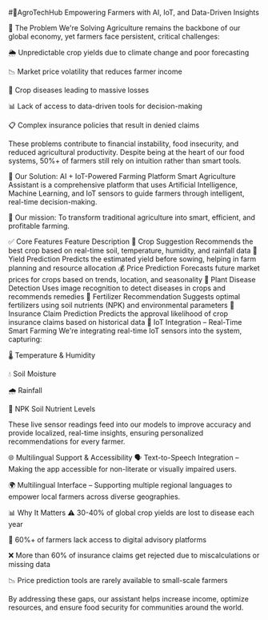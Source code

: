 #🌾AgroTechHub
Empowering Farmers with AI, IoT, and Data-Driven Insights



🚨 The Problem We're Solving
Agriculture remains the backbone of our global economy, yet farmers face persistent, critical challenges:

🌦️ Unpredictable crop yields due to climate change and poor forecasting

📉 Market price volatility that reduces farmer income

🦠 Crop diseases leading to massive losses

📊 Lack of access to data-driven tools for decision-making

📋 Complex insurance policies that result in denied claims

These problems contribute to financial instability, food insecurity, and reduced agricultural productivity. Despite being at the heart of our food systems, 50%+ of farmers still rely on intuition rather than smart tools.

🌟 Our Solution: AI + IoT-Powered Farming Platform
Smart Agriculture Assistant is a comprehensive platform that uses Artificial Intelligence, Machine Learning, and IoT sensors to guide farmers through intelligent, real-time decision-making.

🚀 Our mission: To transform traditional agriculture into smart, efficient, and profitable farming.

✅ Core Features
Feature	Description
🌱 Crop Suggestion	Recommends the best crop based on real-time soil, temperature, humidity, and rainfall data
🌾 Yield Prediction	Predicts the estimated yield before sowing, helping in farm planning and resource allocation
💰 Price Prediction	Forecasts future market prices for crops based on trends, location, and seasonality
🦠 Plant Disease Detection	Uses image recognition to detect diseases in crops and recommends remedies
🌿 Fertilizer Recommendation	Suggests optimal fertilizers using soil nutrients (NPK) and environmental parameters
📜 Insurance Claim Prediction	Predicts the approval likelihood of crop insurance claims based on historical data
📡 IoT Integration – Real-Time Smart Farming
We're integrating real-time IoT sensors into the system, capturing:

🌡️ Temperature & Humidity

💧 Soil Moisture

🌧️ Rainfall

🧪 NPK Soil Nutrient Levels

These live sensor readings feed into our models to improve accuracy and provide localized, real-time insights, ensuring personalized recommendations for every farmer.

🌐 Multilingual Support & Accessibility
🗣️ Text-to-Speech Integration – Making the app accessible for non-literate or visually impaired users.

🌍 Multilingual Interface – Supporting multiple regional languages to empower local farmers across diverse geographies.

📊 Why It Matters
⚠️ 30-40% of global crop yields are lost to disease each year

🚜 60%+ of farmers lack access to digital advisory platforms

❌ More than 60% of insurance claims get rejected due to miscalculations or missing data

📉 Price prediction tools are rarely available to small-scale farmers

By addressing these gaps, our assistant helps increase income, optimize resources, and ensure food security for communities around the world.
